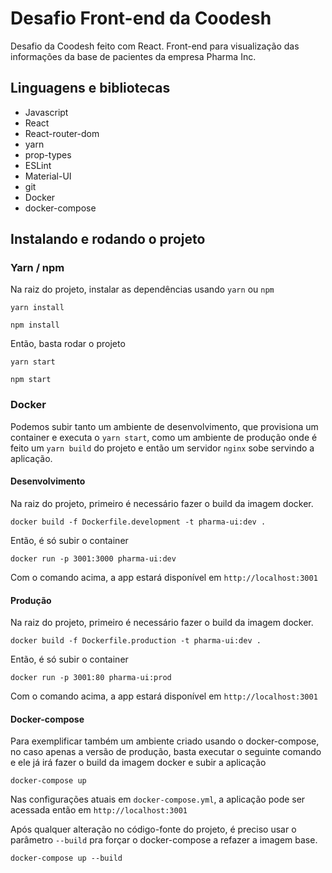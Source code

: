 # Desafio Front-end da Coodesh

Desafio da Coodesh feito com React. Front-end para visualização das informações da base de pacientes da empresa Pharma Inc.

## Linguagens e bibliotecas

- Javascript
- React
- React-router-dom
- yarn
- prop-types
- ESLint
- Material-UI
- git
- Docker
- docker-compose

## Instalando e rodando o projeto

### Yarn / npm
Na raiz do projeto, instalar as dependências usando `yarn` ou `npm`

```
yarn install
```

```
npm install
```

Então, basta rodar o projeto
```
yarn start
```
```
npm start
```


### Docker
Podemos subir tanto um ambiente de desenvolvimento, que provisiona um container e executa o `yarn start`, como um ambiente de produção onde é feito um `yarn build` do projeto e então um servidor `nginx` sobe servindo a aplicação.

#### Desenvolvimento

Na raiz do projeto, primeiro é necessário fazer o build da imagem docker.
```docker
docker build -f Dockerfile.development -t pharma-ui:dev .
```

Então, é só subir o container

```docker
docker run -p 3001:3000 pharma-ui:dev
```

Com o comando acima, a app estará disponível em `http://localhost:3001`

#### Produção

Na raiz do projeto, primeiro é necessário fazer o build da imagem docker.
```docker
docker build -f Dockerfile.production -t pharma-ui:dev .
```

Então, é só subir o container

```docker
docker run -p 3001:80 pharma-ui:prod
```

Com o comando acima, a app estará disponível em `http://localhost:3001`

#### Docker-compose
Para exemplificar também um ambiente criado usando o docker-compose, no caso apenas a versão de produção, basta executar o seguinte comando e ele já irá fazer o build da imagem docker e subir a aplicação

```docker
docker-compose up
```

Nas configurações atuais em `docker-compose.yml`, a aplicação pode ser acessada então em `http://localhost:3001`

Após qualquer alteração no código-fonte do projeto, é preciso usar o parâmetro `--build` pra forçar o docker-compose a refazer a imagem base.

```docker
docker-compose up --build
```